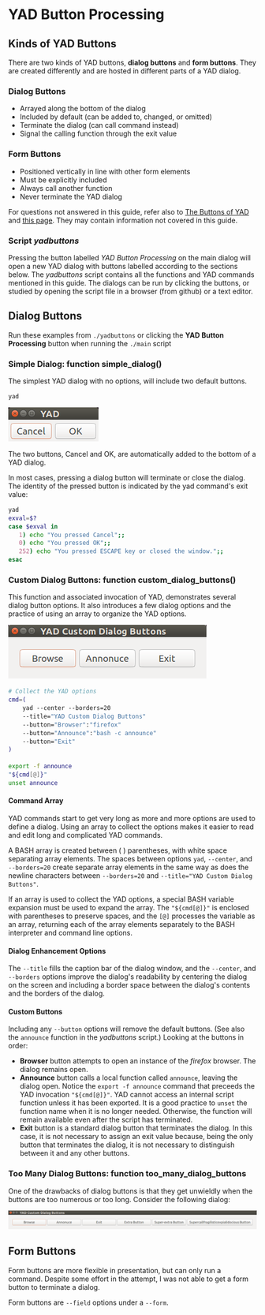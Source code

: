 # YAD Button Processing

## Kinds of YAD Buttons

There are two kinds of YAD buttons, **dialog buttons** and **form buttons**.  They are created
differently and are hosted in different parts of a YAD dialog.

### Dialog Buttons

- Arrayed along the bottom of the dialog
- Included by default (can be added to, changed, or omitted)
- Terminate the dialog (can call command instead)
- Signal the calling function through the exit value

### Form Buttons

- Positioned vertically in line with other form elements
- Must be explicitly included
- Always call another function
- Never terminate the YAD dialog

For questions not answered in this guide, refer also to
[The Buttons of YAD](http://www.thelinuxrain.com/articles/the-buttons-of-yad)
and [this page](http://smokey01.com/yad/).  They may contain information not
covered in this guide.

### Script *yadbuttons*

Pressing the button labelled *YAD Button Processing* on the main dialog will open a new
YAD dialog with buttons labelled according to the sections below.  The *yadbuttons* script
contains all the functions and YAD commands mentioned in this guide.  The dialogs can be
run by clicking the buttons, or studied by opening the script file in a browser (from
github) or a text editor.

## Dialog Buttons

Run these examples from `./yadbuttons` or clicking the **YAD Button Processing** button
when running the `./main` script

### Simple Dialog: function simple_dialog()
The simplest YAD dialog with no options, will include two default buttons.

~~~sh
yad
~~~

![simple_dialog](simple_dialog.png)

The two buttons, Cancel and OK, are automatically added to the bottom of a YAD dialog.

In most cases, pressing a dialog button will terminate or close the dialog.  The identity of the
pressed button is indicated by the yad command's exit value:

~~~sh
yad
exval=$?
case $exval in
   1) echo "You pressed Cancel";;
   0) echo "You pressed OK";;
   252) echo "You pressed ESCAPE key or closed the window.";;
esac
~~~

### Custom Dialog Buttons: function custom_dialog_buttons()

This function and associated invocation of YAD, demonstrates several dialog button
options.  It also introduces a few dialog options and the practice of using an array
to organize the YAD options.

![custom_dialog_buttons](custom_dialog_buttons.png)

~~~sh
# Collect the YAD options
cmd=(
    yad --center --borders=20
    --title="YAD Custom Dialog Buttons"
    --button="Browser":"firefox"
    --button="Announce":"bash -c announce"
    --button="Exit"
)

export -f announce
"${cmd[@]}"
unset announce
~~~

#### Command Array

YAD commands start to get very long as more and more options are used to define a dialog.
Using an array to collect the options makes it easier to read and edit long and complicated
YAD commands.

A BASH array is created between ( ) parentheses, with white space separating array elements.
The spaces between options `yad`,  `--center`, and `--borders=20` create separate array elements
in the same way as does the newline characters between `--borders=20` and
`--title="YAD Custom Dialog Buttons"`.

If an array is used to collect the YAD options, a special BASH variable expansion must be used
to expand the array.  The `"${cmd[@]}"` is enclosed with parentheses to preserve spaces, and
the `[@]` processes the variable as an array, returning each of the array elements separately
to the BASH interpreter and command line options.

#### Dialog Enhancement Options

The `--title` fills the caption bar of the dialog window, and the `--center`, and `--borders`
options improve the dialog's readability by centering the dialog on the screen and including
a border space between the dialog's contents and the borders of the dialog.

#### Custom Buttons

Including any `--button` options will remove the default buttons.  (See also the `announce`
function in the *yadbuttons* script.)  Looking at the buttons in order:

- **Browser** button attempts to open an instance of the *firefox* browser.  The dialog remains
  open.
- **Announce** button calls a local function called `announce`, leaving the dialog open.  Notice
  the `export -f announce`  command that preceeds the YAD invocation `"${cmd[@]}"`.  YAD cannot
  access an internal script function unless it has been exported.  It is a good practice to
  `unset` the function name when it is no longer needed.  Otherwise, the function will remain
  available even after the script has terminated.
- **Exit** button is a standard dialog button that terminates the dialog.  In this case, it is
  not necessary to assign an exit value because, being the only button that terminates the
  dialog, it is not necessary to distinguish between it and any other buttons.

### Too Many Dialog Buttons: function too_many_dialog_buttons

One of the drawbacks of dialog buttons is that they get unwieldly when the buttons are too
numerous or too long.  Consider the following dialog:

![too_many_dialog_buttons](too_many_dialog_buttons.png)

## Form Buttons

Form buttons are more flexible in presentation, but can only run a command.  Despite some
effort in the attempt, I was not able to get a form button to terminate a dialog.

Form buttons are `--field` options under a `--form`.  